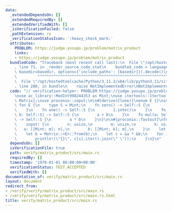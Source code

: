 ```yaml
---
data:
  _extendedDependsOn: []
  _extendedRequiredBy: []
  _extendedVerifiedWith: []
  _isVerificationFailed: false
  _pathExtension: rs
  _verificationStatusIcon: ':heavy_check_mark:'
  attributes:
    PROBLEM: https://judge.yosupo.jp/problem/matrix_product
    links:
    - https://judge.yosupo.jp/problem/matrix_product
  bundledCode: "Traceback (most recent call last):\n  File \"/opt/hostedtoolcache/Python/3.11.3/x64/lib/python3.11/site-packages/onlinejudge_verify/documentation/build.py\"\
    , line 71, in _render_source_code_stat\n    bundled_code = language.bundle(stat.path,\
    \ basedir=basedir, options={'include_paths': [basedir]}).decode()\n          \
    \         ^^^^^^^^^^^^^^^^^^^^^^^^^^^^^^^^^^^^^^^^^^^^^^^^^^^^^^^^^^^^^^^^^^^^^^^^^^^^^^^^^\n\
    \  File \"/opt/hostedtoolcache/Python/3.11.3/x64/lib/python3.11/site-packages/onlinejudge_verify/languages/rust.py\"\
    , line 288, in bundle\n    raise NotImplementedError\nNotImplementedError\n"
  code: "// verification-helper: PROBLEM https://judge.yosupo.jp/problem/matrix_product\n\
    \nuse ac_library::ModInt998244353 as Mint;\nuse itertools::Itertools;\nuse matrix::{Element,\
    \ Matrix};\nuse proconio::input;\n\n#[derive(Clone)]\nenum E {}\nimpl Element\
    \ for E {\n    type S = Mint;\n    fn zero() -> Self::S {\n        0.into()\n\
    \    }\n    fn one() -> Self::S {\n        1.into()\n    }\n    fn add(a: Self::S,\
    \ b: Self::S) -> Self::S {\n        a + b\n    }\n    fn mul(a: Self::S, b: Self::S)\
    \ -> Self::S {\n        a * b\n    }\n}\n\n#[proconio::fastout]\nfn main() {\n\
    \    input! {\n        n: usize,\n        m: usize,\n        k: usize,\n     \
    \   a: [[Mint; m]; n],\n        b: [[Mint; k]; m],\n    }\n    let a = Matrix::<E>::from(a);\n\
    \    let b = Matrix::<E>::from(b);\n    let c = &a * &b;\n    for i in 0..n {\n\
    \        println!(\"{}\", c[i].iter().join(\" \"));\n    }\n}\n"
  dependsOn: []
  isVerificationFile: true
  path: verify/matrix_product/src/main.rs
  requiredBy: []
  timestamp: '1970-01-01 00:00:00+00:00'
  verificationStatus: TEST_ACCEPTED
  verifiedWith: []
documentation_of: verify/matrix_product/src/main.rs
layout: document
redirect_from:
- /verify/verify/matrix_product/src/main.rs
- /verify/verify/matrix_product/src/main.rs.html
title: verify/matrix_product/src/main.rs
---
```

